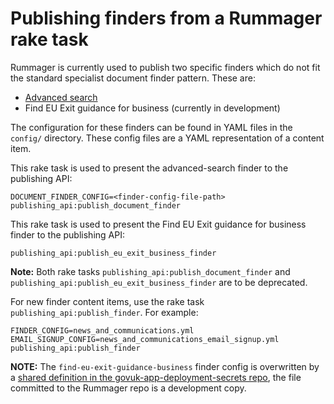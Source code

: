 # Publishing finders from a Rummager rake task

Rummager is currently used to publish two specific finders which do
not fit the standard specialist document finder pattern. These are:

- [Advanced search](advanced-search)
- Find EU Exit guidance for business (currently in development)

The configuration for these finders can be found in YAML files in
the `config/` directory. These config files are a YAML representation
of a content item.

This rake task is used to present the advanced-search finder to the publishing API:

```
DOCUMENT_FINDER_CONFIG=<finder-config-file-path> publishing_api:publish_document_finder
```

This rake task is used to present the Find EU Exit guidance for business finder to the
publishing API:

```
publishing_api:publish_eu_exit_business_finder
```

**Note:** Both rake tasks `publishing_api:publish_document_finder` and `publishing_api:publish_eu_exit_business_finder`
are to be deprecated.

For new finder content items, use the rake task `publishing_api:publish_finder`. For example:

```
FINDER_CONFIG=news_and_communications.yml EMAIL_SIGNUP_CONFIG=news_and_communications_email_signup.yml publishing_api:publish_finder
```

**NOTE:** The `find-eu-exit-guidance-business` finder config is overwritten by a
[shared definition in the govuk-app-deployment-secrets repo](https://github.com/alphagov/govuk-app-deployment-secrets/blob/master/shared_config/find-eu-exit-guidance-business.yml), the file committed to the
Rummager repo is a development copy.
